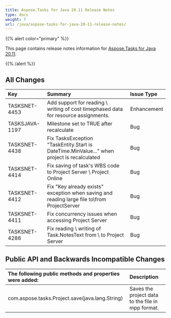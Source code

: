 ```yaml
---
title: Aspose.Tasks for Java 20.11 Release Notes
type: docs
weight: 7
url: /java/aspose-tasks-for-java-20-11-release-notes/
---
```


{{% alert color="primary" %}} 

This page contains release notes information for [Aspose.Tasks for Java 20.11](https://downloads.aspose.com/tasks/java/new-releases/aspose.tasks-for-java-20.11/).

{{% /alert %}}
## **All Changes**
|**Key**|**Summary**|**Issue Type**|
| :- | :- | :- |
|TASKSNET-4453|Add support for reading \ writing of cost timephased data for resource assignments. | Enhancement |
|TASKSJAVA-1197|Milestone set to TRUE after recalculate | Bug |
|TASKSNET-4438|Fix TasksException "TaskEntity.Start is DateTime.MinValue..." when project is recalculated | Bug |
|TASKSNET-4414|Fix saving of task's WBS code to Project Server \ Project Online | Bug |
|TASKSNET-4412|Fix "Key already exists" exception when saving and reading large file to\from ProjectServer | Bug |
|TASKSNET-4411|Fix concurrency issues when accessing Project Server | Bug |
|TASKSNET-4286|Fix reading \ writing of Task.NotesText from \ to Project Server | Bug |
## **Public API and Backwards Incompatible Changes**
|**The following public methods and properties were added:**|**Description**|
| :- | :- |
|com.aspose.tasks.Project.save(java.lang.String)|Saves the project data to the file in mpp format.|